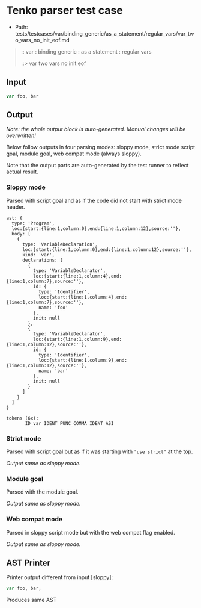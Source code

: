 # Tenko parser test case

- Path: tests/testcases/var/binding_generic/as_a_statement/regular_vars/var_two_vars_no_init_eof.md

> :: var : binding generic : as a statement : regular vars
>
> ::> var two vars no init eof

## Input

`````js
var foo, bar
`````

## Output

_Note: the whole output block is auto-generated. Manual changes will be overwritten!_

Below follow outputs in four parsing modes: sloppy mode, strict mode script goal, module goal, web compat mode (always sloppy).

Note that the output parts are auto-generated by the test runner to reflect actual result.

### Sloppy mode

Parsed with script goal and as if the code did not start with strict mode header.

`````
ast: {
  type: 'Program',
  loc:{start:{line:1,column:0},end:{line:1,column:12},source:''},
  body: [
    {
      type: 'VariableDeclaration',
      loc:{start:{line:1,column:0},end:{line:1,column:12},source:''},
      kind: 'var',
      declarations: [
        {
          type: 'VariableDeclarator',
          loc:{start:{line:1,column:4},end:{line:1,column:7},source:''},
          id: {
            type: 'Identifier',
            loc:{start:{line:1,column:4},end:{line:1,column:7},source:''},
            name: 'foo'
          },
          init: null
        },
        {
          type: 'VariableDeclarator',
          loc:{start:{line:1,column:9},end:{line:1,column:12},source:''},
          id: {
            type: 'Identifier',
            loc:{start:{line:1,column:9},end:{line:1,column:12},source:''},
            name: 'bar'
          },
          init: null
        }
      ]
    }
  ]
}

tokens (6x):
       ID_var IDENT PUNC_COMMA IDENT ASI
`````

### Strict mode

Parsed with script goal but as if it was starting with `"use strict"` at the top.

_Output same as sloppy mode._

### Module goal

Parsed with the module goal.

_Output same as sloppy mode._

### Web compat mode

Parsed in sloppy script mode but with the web compat flag enabled.

_Output same as sloppy mode._

## AST Printer

Printer output different from input [sloppy]:

````js
var foo, bar;
````

Produces same AST
